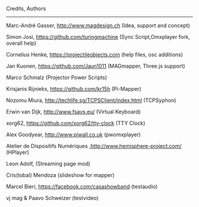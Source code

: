 Credits, Authors
****************

Marc-André Gasser, http://www.magdesign.ch                 (Idea, support and concept)

Simon Josi, https://github.com/turingmachine               (Sync Script,Omxplayer fork, overall help)

Cornelius Henke, https://projectileobjects.com             (help files, osc additions)

Jan Kuonen, https://github.com/Jaun1011                    (MAGmapper, Three.js support)

Marco Schmalz                                              (Projector Power Scripts)

Krisjanis Rijnieks, https://github.com/kr15h               (Pi-Mapper)

Nozomu Miura, http://techlife.sg/TCPSClient/index.html     (TCPSyphon)

Erwin van Dijk, http://www.fsays.eu/                       (Virtual Keyboard)

xorg62, https://github.com/xorg62/tty-clock                (TTY Clock)

Alex Goodyear, http://www.piwall.co.uk                     (pwomxplayer)

Atelier de Dispositifs Numériques ,http://www.hemisphere-project.com/   (HPlayer)

Leon Adolf,                                             (Streaming page mod)

Cris(tobal) Mendoza                                       (slideshow for mapper)

Marcel Bieri, https://facebook.com/casashowband				(testaudio)

vj mag & Paavo Schweizer                        					(testvideo)
